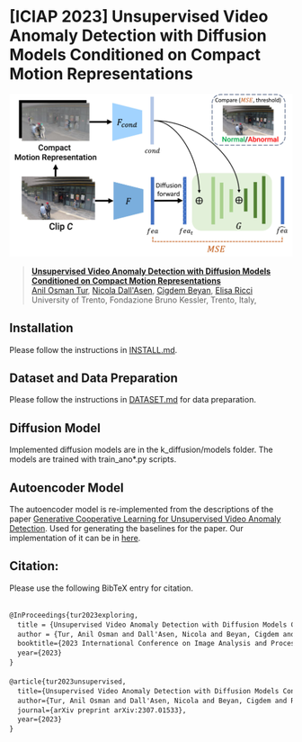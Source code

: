 # [ICIAP 2023] Unsupervised Video Anomaly Detection with Diffusion Models Conditioned on Compact Motion Representations

![brief](docs/brief.png)


> [**Unsupervised Video Anomaly Detection with Diffusion Models Conditioned on Compact Motion Representations**](http://arxiv.org/abs/2307.01533)<br>
> [Anil Osman Tur](https://scholar.google.com/citations?user=W4yNf8UAAAAJ), [Nicola Dall'Asen](https://scholar.google.com/citations?user=e7lgiYYAAAAJ), [Cigdem Beyan](https://scholar.google.com/citations?user=VmjUxckAAAAJ), [Elisa Ricci](https://scholar.google.com/citations?user=xf1T870AAAAJ)<br>
> University of Trento, Fondazione Bruno Kessler, Trento, Italy, <br>



## Installation

Please follow the instructions in [INSTALL.md](docs/INSTALL.md).

## Dataset and Data Preparation

Please follow the instructions in [DATASET.md](docs/DATASET.md) for data preparation.


## Diffusion Model

Implemented diffusion models are in the k_diffusion/models folder. The models are trained with train_ano*.py scripts.


## Autoencoder Model

The autoencoder model is re-implemented from the descriptions of the paper [Generative Cooperative Learning for Unsupervised Video Anomaly Detection](https://openaccess.thecvf.com/content/CVPR2022/html/Zaheer_Generative_Cooperative_Learning_for_Unsupervised_Video_Anomaly_Detection_CVPR_2022_paper.html). Used for generating the baselines for the paper. Our implementation of it can be in [here](https://github.com/AnilOsmanTur/video_anomaly_diffusion).


 


## Citation:

Please use the following BibTeX entry for citation.

```latex

@InProceedings{tur2023exploring,
  title = {Unsupervised Video Anomaly Detection with Diffusion Models Conditioned on Compact Motion Representations},
  author = {Tur, Anil Osman and Dall'Asen, Nicola and Beyan, Cigdem and Ricci, Elisa},
  booktitle={2023 International Conference on Image Analysis and Processing },
  year={2023}
}

@article{tur2023unsupervised,
  title={Unsupervised Video Anomaly Detection with Diffusion Models Conditioned on Compact Motion Representations},
  author={Tur, Anil Osman and Dall'Asen, Nicola and Beyan, Cigdem and Ricci, Elisa},
  journal={arXiv preprint arXiv:2307.01533},
  year={2023}
}


```